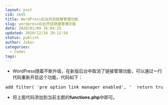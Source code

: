 ```yaml
---
layout: post
cid: 1645
title: WordPress后台开启链接管理功能
slug: wordpress后台开启链接管理功能
date: 2020/01/09 16:04:25
updated: 2020/12/16 20:12:54
status: publish
author: Joker
categories: 
  - Codes
tags: 
---
```



<ul>
 	<li>WordPress随着不断升级，在新版后台中取消了链接管理功能，可以通过一行代码重新开启这个功能，代码如下：</li>
</ul>
<pre class="prettyprint">add_filter( 'pre_option_link_manager_enabled', '__return_true' );</pre>
<ul>
 	<li>将上面代码添加到当前主题的<strong>functions.php</strong>中即可。</li>
</ul>